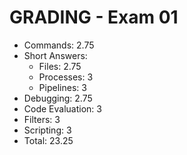 GRADING - Exam 01
=================

- Commands:         2.75
- Short Answers:
    - Files:        2.75 
    - Processes:    3 
    - Pipelines:    3
- Debugging:        2.75
- Code Evaluation:  3 
- Filters:          3
- Scripting:        3 
- Total:	    23.25
